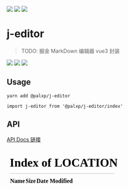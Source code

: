<img style="display: inline-block;" src="https://img.shields.io/github/watchers/palxiao/front-end-arsenal?style=social" /> <img style="display: inline-block;" src="https://img.shields.io/github/forks/palxiao/front-end-arsenal?style=social" /> <img style="display: inline-block;" src="https://img.shields.io/github/stars/palxiao/front-end-arsenal?style=social" />

# j-editor

> TODO: 掘金 MarkDown 编辑器 vue3 封装

<img style="display: inline-block;" src="https://img.shields.io/npm/v/@palxp/j-editor" /> <img style="display: inline-block;" src="https://img.shields.io/bundlephobia/min/@palxp/j-editor?color=%2344cc88" /> <img style="display: inline-block;" src="https://img.shields.io/npm/dm/@palxp/j-editor" />

## Usage

```
yarn add @palxp/j-editor

import j-editor from '@palxp/j-editor/index'
```

## API

[API Docs 链接](/#/docs)

  <iframe src="/#/docs/j-editor/index?preview=true" frameborder="0"></iframe>
